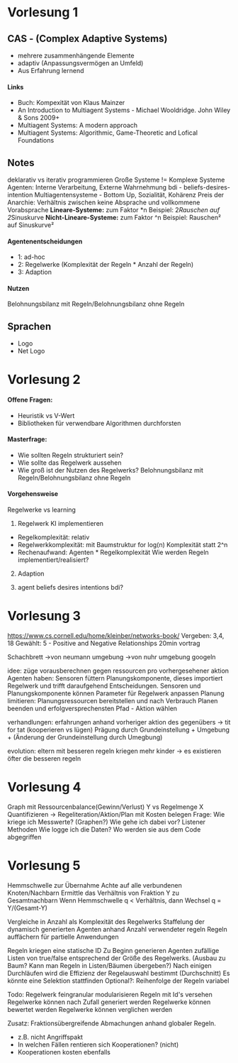 
<!-- @import "[TOC]" {cmd="toc" depthFrom=1 depthTo=6 orderedList=false} -->

# Vorlesung 1
## CAS - (Complex Adaptive Systems)
- mehrere zusammenhängende Elemente
- adaptiv (Anpassungsvermögen an Umfeld)
- Aus Erfahrung lernend

#### Links
- Buch: Kompexität von Klaus Mainzer
- An Introduction to Multiagent Systems - Michael Wooldridge. John Wiley & Sons 2009+
- Multiagent Systems: A modern approach
- Multiagent Systems: Algorithmic, Game-Theoretic and Lofical Foundations


## Notes
deklarativ vs iterativ programmieren
Große Systeme != Komplexe Systeme
Agenten: Interne Verarbeitung, Externe Wahrnehmung
bdi - beliefs-desires-intention
Multiagentensysteme - Bottom Up, Sozialität, Kohärenz
Preis der Anarchie: Verhältnis zwischen keine Absprache und vollkommene Vorabsprache
**Lineare-Systeme:**
zum Faktor \*n
Beispiel: 2*Rauschen auf 2*Sinuskurve
**Nicht-Lineare-Systeme:**
zum Faktor ^n
Beispiel: Rauschen² auf Sinuskurve²

#### Agentenentscheidungen
- 1: ad-hoc
- 2: Regelwerke (Komplexität der Regeln * Anzahl der Regeln)
- 3: Adaption

#### Nutzen
Belohnungsbilanz mit Regeln/Belohnungsbilanz ohne Regeln

## Sprachen
- Logo
- Net Logo

# Vorlesung 2
#### Offene Fragen:
- Heuristik vs V-Wert
- Bibliotheken für verwendbare Algorithmen durchforsten
#### Masterfrage:
- Wie sollten Regeln strukturiert sein?
- Wie sollte das Regelwerk aussehen
- Wie groß ist der Nutzen des Regelwerks?
Belohnungsbilanz mit Regeln/Belohnungsbilanz ohne Regeln

#### Vorgehensweise
Regelwerke vs learning
1. Regelwerk KI implementieren
- Regelkomplexität: relativ
- Regelwerkkomplexität: mit Baumstruktur for log(n) Komplexität statt 2^n
- Rechenaufwand: Agenten * Regelkomplexität
Wie werden Regeln implementiert/realisiert?

2. Adaption

3. agent beliefs desires intentions bdi?

# Vorlesung 3
https://www.cs.cornell.edu/home/kleinber/networks-book/
Vergeben: 3,4, 18
Gewählt: 5 - Positive and Negative Relationships 20min vortrag

Schachbrett ->von neumann umgebung
->von nuhr umgebung googeln

idee: züge vorausberechnen gegen ressourcen pro vorhergesehener aktion
Agenten haben: Sensoren füttern Planungskomponente, dieses importiert Regelwerk und trifft daraufgehend Entscheidungen. Sensoren und Planungskomponente können Parameter für Regelwerk anpassen
Planung limitieren: Planungsressourcen bereitstellen und nach Verbrauch Planen beenden und erfolgversprechensten Pfad - Aktion wählen

verhandlungen: erfahrungen anhand vorheriger aktion des gegenübers
-> tit for tat (kooperieren vs lügen)
Prägung durch Grundeinstellung + Umgebung + (Änderung der Grundeinstellung durch Umegbung)

evolution: eltern mit besseren regeln kriegen mehr kinder -> es existieren öfter die besseren regeln

# Vorlesung 4
Graph mit Ressourcenbalance(Gewinn/Verlust) Y vs Regelmenge X
Quantifizieren -> Regeliteration/Aktion/Plan mit Kosten belegen
Frage: Wie kriege ich Messwerte? (Graphen?)
      Wie gehe ich dabei vor?
      Listener Methoden
      Wie logge ich die Daten?
      Wo werden sie aus dem Code abgegriffen

# Vorlesung 5
Hemmschwelle zur Übernahme
Achte auf alle verbundenen Knoten/Nachbarn
Ermittle das Verhältnis von Fraktion Y zu Gesamtnachbarn
Wenn Hemmschwelle q < Verhältnis, dann Wechsel
q = Y/(Gesamt-Y)

Vergleiche in Anzahl als Komplexität des Regelwerks
Staffelung der dynamisch generierten Agenten anhand Anzahl verwendeter regeln
Regeln auffächern für partielle Anwendungen

Regeln kriegen eine statische ID
Zu Beginn generieren Agenten zufällige Listen von true/false entsprechend der Größe
des Regelwerks. (Ausbau zu Baum? Kann man Regeln in Listen/Bäumen übergeben?)
Nach einigen Durchläufen wird die Effizienz der Regelauswahl bestimmt (Durchschnitt)
Es könnte eine Selektion stattfinden
Optional?: Reihenfolge der Regeln variabel

Todo: Regelwerk feingranular modularisieren
      Regeln mit Id's versehen
      Regelwerke können nach Zufall generiert werden
      Regelwerke können bewertet werden
      Regelwerke können verglichen werden

Zusatz:
Fraktionsübergreifende Abmachungen anhand globaler Regeln.
- z.B. nicht Angriffspakt
- In welchen Fällen rentieren sich Kooperationen? (nicht)
- Kooperationen kosten ebenfalls

